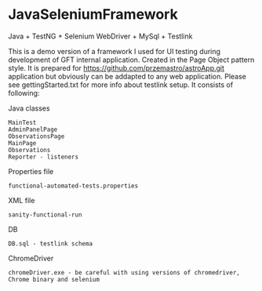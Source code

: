 # JavaSeleniumFramework
Java + TestNG + Selenium WebDriver + MySql + Testlink

This is a demo version of a framework I used for UI testing during development of GFT internal application. 
Created in the Page Object pattern style. It is prepared for https://github.com/przemastro/astroApp.git application but obviously can be addapted to any web application. Please see gettingStarted.txt for more info about testlink setup.
It consists of following:

Java classes

    MainTest 
    AdminPanelPage 
    ObservationsPage
    MainPage
    Observations
    Reporter - listeners


Properties file

    functional-automated-tests.properties


XML file 

    sanity-functional-run


DB 

    DB.sql - testlink schema

ChromeDriver

    chromeDriver.exe - be careful with using versions of chromedriver, Chrome binary and selenium

